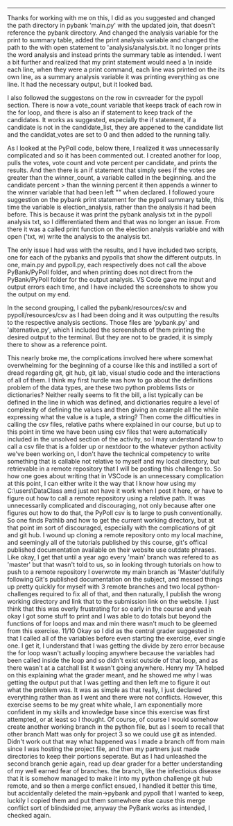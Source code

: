 -------
Thanks for working with me on this, I did as you suggested and changed the path directory in pybank 'main.py' with the updated join, that doesn't reference the pybank directory.
And changed the analysis variable for the print to summary table, added the print analysis variable and changed the path to the with open statement to 'analysis/analysis.txt.
It no longer prints the word analysis and instead prints the summary table as intended. I went a bit further and realized that my print statement would need a \n inside each line,
when they were a print command, each line was printed on the its own line, as a summary analysis variable it was printing everything as one line. It had the necessary output, but it looked bad.

I also followed the suggestons on the row in csvreader for the pypoll section. There is now a vote_count variable that keeps track of each row in the for loop, and there is also an if statement to keep track of the candidates.
It works as suggested, especially the if statement, if a candidate is not in the candidate_list, they are appened to the candidate list and the candidat_votes are set to 0 and then added to the running tally.

As I looked at the PyPoll code, below there, I realized it was unnecessarily complicated and so it has been commented out. I created another for loop, pulls the votes, vote count and vote percent per candidate, and prints the results.
And then there is an if statement that simply sees if the votes are greater than the winner_count, a variable called in the beginning. and the candidate percent > than the winning percent
it then appends a winner to the winner variable that had been left "" when declared. I followed youre suggestion on the pybank print statement for the pypoll summary table, this time the variable is election_analysis, rather than the analysis it had been before.
This is because it was print the pybank analysis txt in the pypoll analysis txt, so I differentiated them and that was no longer an issue. From there it was a called print function on the election analysis variable and with open ('txt, w) write the analysis to the analysis txt.

The only issue I had was with the results, and I have included two scripts, one for each of the pybanks and pypolls that show the different outputs. In one, main.py and pypoll.py, each respectively does not call the above PyBank/PyPoll folder, and when printing does not direct from the PyBank/PyPoll folder for the output analysis. VS Code gave me input and output errors each time, and I have included the screenshots to show you the output on my end.

In the second grouping, I called the pybank/resources/csv and pypoll/resources/csv as I had been doing and it was outputting the results to the respective analysis sections. Those files are 'pybank.py' and 'alternative.py', which I included the screenshots of them printing the desired output to the terminal. But they are not to be graded, it is simply there to show as a reference point. 






This nearly broke me, the complications involved here where somewhat overwhelming for the beginning of a course like this and instilled a sort of dread regarding git, git hub, git lab, visual studio code and the interactions of all of them. I think my first hurdle was how to go about the definitions problem of the data types, are these two python problems lists or dictionaries? Neither really seems to fit the bill, a list typically can be defined in the line in which was defined, and dictionaries require a level of complexity of defining the values and then giving an example all the while expressing what the value is a tuple, a string?
Then come the difficulties in calling the csv files, relative paths where explained in our course, but up to this point in time we have been using csv files that were automatically included in the unsolved section of the activity, so I may understand how to call a csv file that is a folder up or nextdoor to the whatever python activity we've been working on, I don't have the technical competency to write something that is callable not relative to myself and my local directory, but retrievable in a remote repository that I will be posting this challenge to. So how one goes about writing that in VSCode is an unnecessary complication at this point, I can either write it the way that I know how using my C:\users\DataClass amd just not have it work when I post it here, or have to figure out how to call a remote repository using a relative path. It was unnecessarily complicated and discouraging, not only because after one figures out how to do that, the PyPoll csv is to large to push conventionally.
So one finds Pathlib and how to get the current working directory, but at that point im sort of discouraged, especially with the complications of git and git hub. I wound up cloning a remote repository onto my local machine, and seemingly all of the tutorials published by this course, git's offical published documentation available on their website use outdate phrases. Like okay, I get that until a year ago every 'main' branch was refered to as 'master' but that wasn't told to us, so in looking through tutorials on how to push to a remote repository I overwrote my main branch as 'Master'dutifully following Git's published documentation on the subject, and messed things up pretty quickly for myself with 3 remote branches and two local python-challenges required to fix all of that, and then naturally, I publish the wrong working directory and link that to the submission link on the website.
I just think that this was overly frustrating for so early in the course and yeah okay I got some stuff to print and I was able to do totals but beyond the functions of for loops and max and min there wasn't much to be gleemed from this exercise.
11/10 Okay so I did as the central grader suggested in that I called all of the variables before even starting the exercise, ever single one. I get it, I understand that I was getting the divide by zero error because the for loop wasn't actually looping anywhere because the variables had been called inside the loop and so didn't exist outside of that loop, and as there wasn't at a catchall list it wasn't going anywhere. Henry my TA helped on this explaining what the grader meant, and he showed me why I was getting the output put that I was getting and then left me to figure it out what the problem was. It was as simple as that really, I just declared everything rather than as I went and there were not conflicts. However, this exercise seems to be my great white whale, I am exponentially more confident in my skills and knowledge base since this exercise was first attempted, or at least so I thought. Of course, of course I would somehow create another working branch in the python file, but as I seem to recall that other branch Matt was only for project 3 so we could use git as intended. Didn't work out that way what happened was I made a branch off from main since I was hosting the project file, and then my partners just made directories to keep their portions seperate. But as I had unleashed the second branch genie again, read up dear grader for a better understanding of my well earned fear of branches. the branch, like the infectioius disease that it is somehow managed to make it into my python challenge git hub remote, and so then a merge conflict ensued, I handled it better this time, but accidentally deleted the main->pybank and pypoll that I wanted to keep, luckily I copied them and put them somewhere else cause this merge conflict sort of blindsided me, anyway the PyBank works as intended, I checked again.
